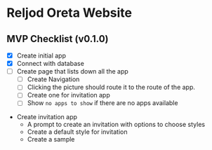 # Reljod Oreta Website

## MVP Checklist (v0.1.0)
- [x] Create initial app
- [x] Connect with database
- [ ] Create page that lists down all the app
    - [ ] Create Navigation
    - [ ] Clicking the picture should route it to the route of the app.
    - [ ] Create one for invitation app
    - [ ] Show `no apps to show` if there are no apps available
- Create invitation app
    - A prompt to create an invitation with options to choose styles
    - Create a default style for invitation
    - Create a sample
